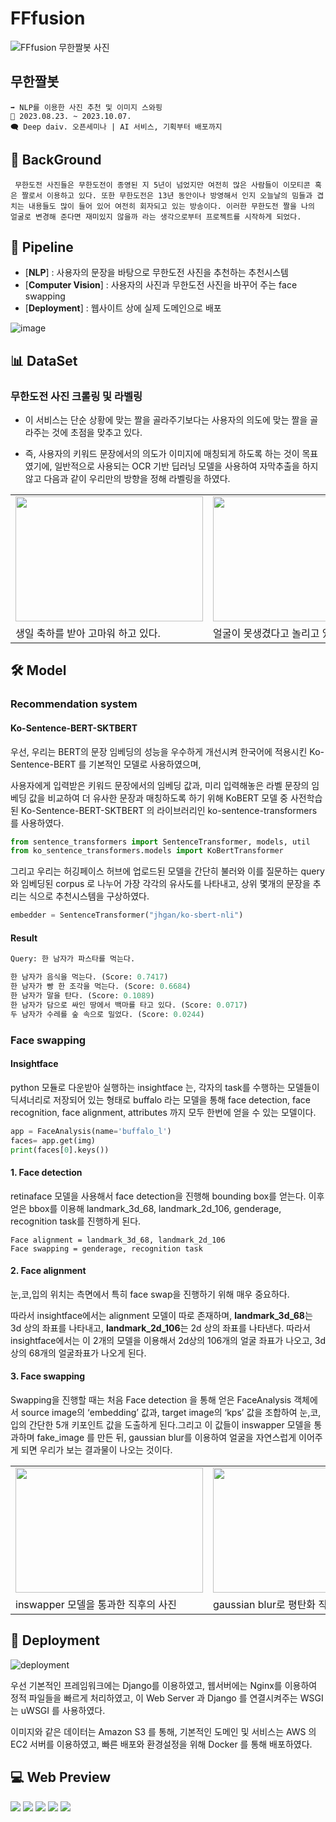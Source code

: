 # FFfusion

![FFfusion 무한짤봇 사진](https://github.com/I-fong/.github/assets/92140163/4233df17-c69e-4656-ab4a-61ce99e5cfb1)

## 무한짤봇
```
➡️ NLP를 이용한 사진 추천 및 이미지 스와핑
📆 2023.08.23. ~ 2023.10.07.
🗨️ Deep daiv. 오픈세미나 | AI 서비스, 기획부터 배포까지
```

## 🤔 BackGround
```
 무한도전 사진들은 무한도전이 종영된 지 5년이 넘었지만 여전히 많은 사람들이 이모티콘 혹은 짤로서 이용하고 있다. 또한 무한도전은 13년 동안이나 방영해서 인지 오늘날의 밈들과 겹치는 내용들도 많이 들어 있어 여전히 회자되고 있는 방송이다. 이러한 무한도전 짤을 나의 얼굴로 변경해 준다면 재미있지 않을까 라는 생각으로부터 프로젝트를 시작하게 되었다.
```

## 🔁 Pipeline
- [**NLP**] : 사용자의 문장을 바탕으로 무한도전 사진을 추천하는 추천시스템
- [**Computer Vision**] : 사용자의 사진과 무한도전 사진을 바꾸어 주는 face swapping
- [**Deployment**] : 웹사이트 상에 실제 도메인으로 배포

![image](https://github.com/I-fong/.github/assets/92140163/86ead118-b7fd-4380-b368-35e383b4b5f6)


## 📊 DataSet
### 무한도전 사진 크롤링 및 라벨링
  - 이 서비스는 단순 상황에 맞는 짤을 골라주기보다는 사용자의 의도에 맞는 짤을 골라주는 것에 초점을 맞추고 있다. 
  
  - 즉, 사용자의 키워드 문장에서의 의도가 이미지에 매칭되게 하도록 하는 것이 목표였기에, 
일반적으로 사용되는 OCR 기반 딥러닝 모델을 사용하여 자막추출을 하지 않고 다음과 같이 우리만의 방향을 정해 라벨링을 하였다.
<table>
  <tr>
    <td><img src="https://github.com/I-fong/.github/assets/92140163/c519cfef-5e7f-4175-b4ff-635f5bba54cd"height="200" width="300"></td>
    <td><img src="https://github.com/I-fong/.github/assets/92140163/f4552c44-3921-4e53-aee8-7f16849cbb87"height="200" width="300"></td>
  </tr>
  <tr>
    <td>생일 축하를 받아 고마워 하고 있다.</td>
    <td>얼굴이 못생겼다고 놀리고 있다.</td>
  </tr>
</table>

## 🛠️ Model
### Recommendation system 

#### Ko-Sentence-BERT-SKTBERT
우선, 우리는 BERT의 문장 임베딩의 성능을 우수하게 개선시켜 한국어에 적용시킨 Ko-Sentence-BERT 를 기본적인 모델로 사용하였으며, 

사용자에게 입력받은 키워드 문장에서의 임베딩 값과, 미리 입력해놓은 라벨 문장의 임베딩 값을 비교하여 더 유사한 문장과 매칭하도록 하기 위해 KoBERT 모델 중 사전학습된 Ko-Sentence-BERT-SKTBERT 의 라이브러리인  ko-sentence-transformers 를 사용하였다.
```python
from sentence_transformers import SentenceTransformer, models, util
from ko_sentence_transformers.models import KoBertTransformer
```
그리고 우리는 허깅페이스 허브에 업로드된 모델을 간단히 불러와 이를 질문하는 query 와 임베딩된 corpus 로 나누어 가장 각각의 유사도를 나타내고, 상위 몇개의 문장을 추리는 식으로 추천시스템을 구상하였다.
```python
embedder = SentenceTransformer("jhgan/ko-sbert-nli")
```
#### Result
```python
Query: 한 남자가 파스타를 먹는다.

한 남자가 음식을 먹는다. (Score: 0.7417)
한 남자가 빵 한 조각을 먹는다. (Score: 0.6684)
한 남자가 말을 탄다. (Score: 0.1089)
한 남자가 담으로 싸인 땅에서 백마를 타고 있다. (Score: 0.0717)
두 남자가 수레를 숲 속으로 밀었다. (Score: 0.0244)
```

### Face swapping
#### Insightface
python 모듈로 다운받아 실행하는 insightface 는, 
각자의 task를 수행하는 모델들이 딕셔너리로 저장되어 있는 형태로 buffalo 라는 모델을 통해 face detection, face recognition, face alignment, attributes 까지 모두 한번에 얻을 수 있는 모델이다.
```python
app = FaceAnalysis(name='buffalo_l')
faces= app.get(img)
print(faces[0].keys())
```
#### 1. Face detection
retinaface 모델을 사용해서 face detection을 진행해 bounding box를 얻는다. 이후 얻은 bbox를 이용해 landmark_3d_68, landmark_2d_106, genderage, recognition task를 진행하게 된다.
```
Face alignment = landmark_3d_68, landmark_2d_106
Face swapping = genderage, recognition task
```

#### 2. Face alignment
눈,코,입의 위치는 측면에서 특히 face swap을 진행하기 위해 매우 중요하다. 

따라서 insightface에서는 alignment 모델이 따로 존재하며, 
**landmark_3d_68**는 3d 상의 좌표를 나타내고, **landmark_2d_106**는 2d 상의 좌표를 나타낸다. 따라서 insightface에서는 이 2개의 모델을 이용해서 2d상의 106개의 얼굴 좌표가 나오고, 3d 상의 68개의 얼굴좌표가 나오게 된다.

#### 3. Face swapping
Swapping을 진행할 때는 처음 Face detection 을 통해 얻은 FaceAnalysis 객체에서 source image의 ‘embedding’ 값과, target image의 ‘kps’ 값을 조합하여 눈,코,입의 간단한 5개 키포인트 값을 도출하게 된다.그리고 이 값들이 inswapper 모델을 통과하며 fake_image 를 만든 뒤, gaussian blur를 이용하여 얼굴을 자연스럽게 이어주게 되면 우리가 보는 결과물이 나오는 것이다.
<table>
  <tr>
    <td><img src="https://github.com/I-fong/.github/assets/92140163/1fff6984-fb09-4807-ba55-4b8e696200f1"height="200" width="300"></td>
    <td><img src="https://github.com/I-fong/.github/assets/92140163/e8462e4b-b75f-4f15-8c84-7da58376d679"height="200" width="300"></td>
  </tr>
  <tr>
    <td>inswapper 모델을 통과한 직후의 사진</td>
    <td>gaussian blur로 평탄화 작업이 된 사진</td>
  </tr>
</table>


## 🚀 Deployment
![deployment](https://github.com/I-fong/.github/assets/92140163/dee67aa8-e70d-439b-851d-421d83d5f461)

우선 기본적인 프레임워크에는 Django를 이용하였고, 웹서버에는 Nginx를 이용하여 정적 파일들을 빠르게 처리하였고, 이 Web Server 과 Django 를 연결시켜주는 WSGI 는 uWSGI 를 사용하였다.

이미지와 같은 데이터는 Amazon S3 를 통해, 기본적인 도메인 및 서비스는 AWS 의 EC2 서버를 이용하였고, 빠른 배포와 환경설정을 위해 Docker 를 통해 배포하였다.



## 💻 Web Preview
<!-- <table> -->
  <tr>
    <td><img src="https://github.com/I-fong/.github/assets/92140163/2b1c7e55-5e4a-463e-a7a2-92dbad234cb8"></td>
    <td><img src="https://github.com/I-fong/.github/assets/92140163/21d73bcb-e695-455d-8fe0-a646c47fd8f5"></td>
    <td><img src="https://github.com/I-fong/.github/assets/92140163/4dfd4f7f-6693-4b75-b596-323e1a8b9c29">
    </td>
    <td><img src="https://github.com/I-fong/.github/assets/92140163/dd9fcde3-abd3-4e3b-bd93-bbb4736f6649"></td>
    <td><img src="https://github.com/I-fong/.github/assets/92140163/499f530e-9ac2-4d46-990e-9c6978cd711e">
    </td>
  <!-- </tr> -->
</table>
